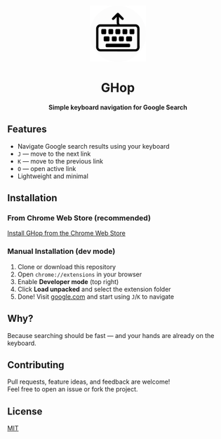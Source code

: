 <div align="center">
    <img height="128" alt="GHop Logo" src="readmeIcon.png" />
    <h1>GHop</h1>
    <p><strong>Simple keyboard navigation for Google Search</strong></p>
</div>

## Features

- Navigate Google search results using your keyboard
- `J` — move to the next link
- `K` — move to the previous link
- `O` — open active link
- Lightweight and minimal

## Installation

### From Chrome Web Store (recommended)

[Install GHop from the Chrome Web Store](https://chromewebstore.google.com/detail/ghop/ikidoogaefjdndaheblpaahpjonndhki)

### Manual Installation (dev mode)

1. Clone or download this repository
2. Open `chrome://extensions` in your browser
3. Enable **Developer mode** (top right)
4. Click **Load unpacked** and select the extension folder
5. Done! Visit [google.com](https://www.google.com) and start using `J`/`K` to navigate

## Why?

Because searching should be fast — and your hands are already on the keyboard.

## Contributing

Pull requests, feature ideas, and feedback are welcome!  
Feel free to open an issue or fork the project.

## License

[MIT](LICENSE)
